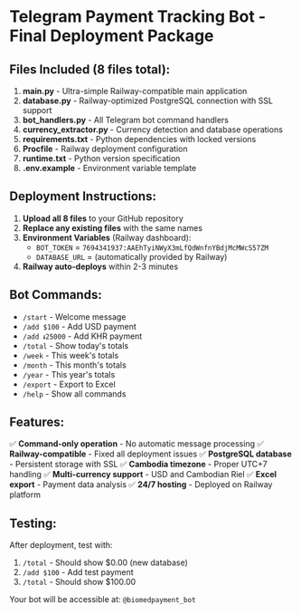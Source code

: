 # Telegram Payment Tracking Bot - Final Deployment Package

## Files Included (8 files total):

1. **main.py** - Ultra-simple Railway-compatible main application
2. **database.py** - Railway-optimized PostgreSQL connection with SSL support
3. **bot_handlers.py** - All Telegram bot command handlers
4. **currency_extractor.py** - Currency detection and database operations
5. **requirements.txt** - Python dependencies with locked versions
6. **Procfile** - Railway deployment configuration
7. **runtime.txt** - Python version specification
8. **.env.example** - Environment variable template

## Deployment Instructions:

1. **Upload all 8 files** to your GitHub repository
2. **Replace any existing files** with the same names
3. **Environment Variables** (Railway dashboard):
   - `BOT_TOKEN` = `7694341937:AAEhTyiNWyX3mLfQdWnfnYBdjMcMWcS57ZM`
   - `DATABASE_URL` = (automatically provided by Railway)
4. **Railway auto-deploys** within 2-3 minutes

## Bot Commands:

- `/start` - Welcome message
- `/add $100` - Add USD payment
- `/add ៛25000` - Add KHR payment
- `/total` - Show today's totals
- `/week` - This week's totals
- `/month` - This month's totals
- `/year` - This year's totals
- `/export` - Export to Excel
- `/help` - Show all commands

## Features:

✅ **Command-only operation** - No automatic message processing
✅ **Railway-compatible** - Fixed all deployment issues
✅ **PostgreSQL database** - Persistent storage with SSL
✅ **Cambodia timezone** - Proper UTC+7 handling
✅ **Multi-currency support** - USD and Cambodian Riel
✅ **Excel export** - Payment data analysis
✅ **24/7 hosting** - Deployed on Railway platform

## Testing:

After deployment, test with:
1. `/total` - Should show $0.00 (new database)
2. `/add $100` - Add test payment
3. `/total` - Should show $100.00

Your bot will be accessible at: `@biomedpayment_bot`